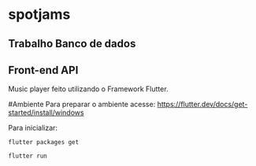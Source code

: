 # spotjams
## Trabalho Banco de dados
## Front-end API
Music player feito utilizando o Framework Flutter.


#Ambiente
Para preparar o ambiente acesse: https://flutter.dev/docs/get-started/install/windows

Para inicializar:

`flutter packages get`

`flutter run`

